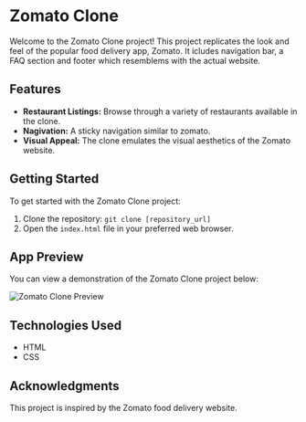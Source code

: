 # Zomato Clone

Welcome to the Zomato Clone project! This project replicates the look and feel of the popular food delivery app, Zomato. It icludes navigation bar, a FAQ section and footer which resemblems with the actual website.

## Features

- **Restaurant Listings:** Browse through a variety of restaurants available in the clone.
- **Nagivation:** A sticky navigation similar to zomato.
- **Visual Appeal:** The clone emulates the visual aesthetics of the Zomato website.

## Getting Started

To get started with the Zomato Clone project:

1. Clone the repository: `git clone [repository_url]`
2. Open the `index.html` file in your preferred web browser.

## App Preview
You can view a demonstration of the Zomato Clone project below:

![Zomato Clone Preview](Zomato.gif)

## Technologies Used

- HTML
- CSS

## Acknowledgments

This project is inspired by the Zomato food delivery website.

